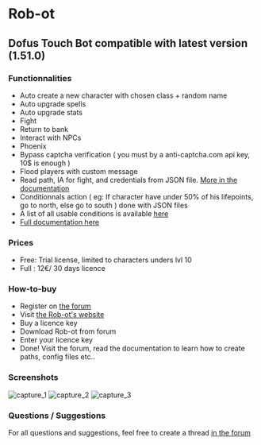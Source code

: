 # Rob-ot
## Dofus Touch Bot compatible with latest version (1.51.0)

### Functionnalities
- Auto create a new character with chosen class + random name
- Auto upgrade spells
- Auto upgrade stats
- Fight
- Return to bank
- Interact with NPCs
- Phoenix
- Bypass captcha verification ( you must by a anti-captcha.com api key, 10$ is enough )
- Flood players with custom message
- Read path, IA for fight, and credentials from JSON file. [More in the documentation](https://rob-ot.ninja/documentation)
- Conditionnals action ( eg: If character have under 50% of his lifepoints, go to north, else go to south ) done with JSON files
- A list of all usable conditions is available [here](https://rob-ot.ninja/documentation)
- [Full documentation here](https://rob-ot.ninja/documentation)

### Prices
- Free: Trial license, limited to characters unders lvl 10
- Full : 12€/ 30 days licence

### How-to-buy
- Register on [the forum](https://rob-ot-ninja.forumactif.com/) 
- Visit [the Rob-ot's website](https://rob-ot.ninja/acheter-rob-ot-2)
- Buy a licence key
- Download Rob-ot from forum
- Enter your licence key
- Done! Visit the forum, read the documentation to learn how to create paths, config files etc..

### Screenshots
![capture_1](https://user-images.githubusercontent.com/45556777/122970169-da39c280-d38d-11eb-8b62-f893978794e5.PNG)
![capture_2](https://user-images.githubusercontent.com/45556777/122970174-db6aef80-d38d-11eb-972d-4657d9cbcfd1.PNG)
![capture_3](https://user-images.githubusercontent.com/45556777/122970175-dc038600-d38d-11eb-824d-0bd3524acdd6.PNG)

### Questions / Suggestions
For all questions and suggestions, feel free to create a thread [in the forum](https://rob-ot-ninja.forumactif.com)
